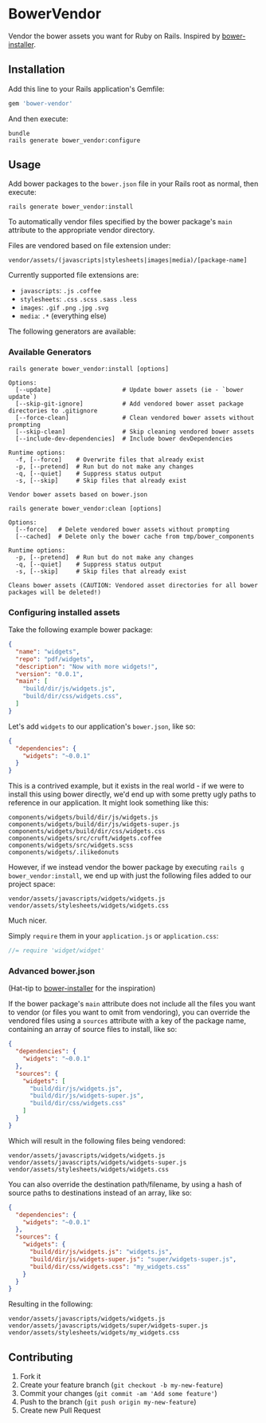 # BowerVendor

Vendor the bower assets you want for Ruby on Rails.  Inspired by [bower-installer](https://github.com/blittle/bower-installer).

## Installation

Add this line to your Rails application's Gemfile:

```ruby
gem 'bower-vendor'
```

And then execute:

```shell
bundle
rails generate bower_vendor:configure
```

## Usage

Add bower packages to the `bower.json` file in your Rails root as normal, then
execute:

```shell
rails generate bower_vendor:install
```

To automatically vendor files specified by the bower package's `main` attribute
to the appropriate vendor directory.

Files are vendored based on file extension under:

`vendor/assets/(javascripts|stylesheets|images|media)/[package-name]`

Currently supported file extensions are:
* `javascripts`: `.js` `.coffee`
* `stylesheets`: `.css` `.scss` `.sass` `.less`
* `images`: `.gif` `.png` `.jpg` `.svg`
* `media`: `.*` (everything else)

The following generators are available:

### Available Generators

`rails generate bower_vendor:install [options]`

    Options:
      [--update]                    # Update bower assets (ie - `bower update`)
      [--skip-git-ignore]           # Add vendored bower asset package directories to .gitignore
      [--force-clean]               # Clean vendored bower assets without prompting
      [--skip-clean]                # Skip cleaning vendored bower assets
      [--include-dev-dependencies]  # Include bower devDependencies
     
    Runtime options:
      -f, [--force]    # Overwrite files that already exist
      -p, [--pretend]  # Run but do not make any changes
      -q, [--quiet]    # Suppress status output
      -s, [--skip]     # Skip files that already exist
     
    Vendor bower assets based on bower.json

`rails generate bower_vendor:clean [options]`

    Options:
      [--force]   # Delete vendored bower assets without prompting
      [--cached]  # Delete only the bower cache from tmp/bower_components
     
    Runtime options:
      -p, [--pretend]  # Run but do not make any changes
      -q, [--quiet]    # Suppress status output
      -s, [--skip]     # Skip files that already exist
     
    Cleans bower assets (CAUTION: Vendored asset directories for all bower packages will be deleted!)

### Configuring installed assets

Take the following example bower package:

```json
{
  "name": "widgets",
  "repo": "pdf/widgets",
  "description": "Now with more widgets!",
  "version": "0.0.1",
  "main": [
    "build/dir/js/widgets.js",
    "build/dir/css/widgets.css",
  ]
}
```

Let's add `widgets` to our application's `bower.json`, like so:

```json
{
  "dependencies": {
    "widgets": "~0.0.1"
  }
}
```

This is a contrived example, but it exists in the real world - if we were to
install this using bower directly, we'd end up with some pretty ugly paths to
reference in our application.  It might look something like this:

    components/widgets/build/dir/js/widgets.js
    components/widgets/build/dir/js/widgets-super.js
    components/widgets/build/dir/css/widgets.css
    components/widgets/src/cruft/widgets.coffee
    components/widgets/src/widgets.scss
    components/widgets/.ilikedonuts

However, if we instead vendor the bower package by executing
`rails g bower_vendor:install`, we end up with just the following files added
to our project space:

    vendor/assets/javascripts/widgets/widgets.js
    vendor/assets/stylesheets/widgets/widgets.css

Much nicer.

Simply `require` them in your `application.js` or `application.css`:

```javascript
//= require 'widget/widget'
```

### Advanced bower.json
(Hat-tip to [bower-installer](https://github.com/blittle/bower-installer) for the inspiration)

If the bower package's `main` attribute does not include all the files you want
to vendor (or files you want to omit from vendoring), you can override the
vendored files using a `sources` attribute with a key of the package name,
containing an array of source files to install, like so:

```json
{
  "dependencies": {
    "widgets": "~0.0.1"
  },
  "sources": {
    "widgets": [
      "build/dir/js/widgets.js",
      "build/dir/js/widgets-super.js",
      "build/dir/css/widgets.css"
    ]
  }
}
```

Which will result in the following files being vendored:

    vendor/assets/javascripts/widgets/widgets.js
    vendor/assets/javascripts/widgets/widgets-super.js
    vendor/assets/stylesheets/widgets/widgets.css

You can also override the destination path/filename, by using a hash of source
paths to destinations instead of an array, like so:

```json
{
  "dependencies": {
    "widgets": "~0.0.1"
  },
  "sources": {
    "widgets": {
      "build/dir/js/widgets.js": "widgets.js",
      "build/dir/js/widgets-super.js": "super/widgets-super.js",
      "build/dir/css/widgets.css": "my_widgets.css"
    }
  }
}
```

Resulting in the following:

    vendor/assets/javascripts/widgets/widgets.js
    vendor/assets/javascripts/widgets/super/widgets-super.js
    vendor/assets/stylesheets/widgets/my_widgets.css

## Contributing

1. Fork it
2. Create your feature branch (`git checkout -b my-new-feature`)
3. Commit your changes (`git commit -am 'Add some feature'`)
4. Push to the branch (`git push origin my-new-feature`)
5. Create new Pull Request
